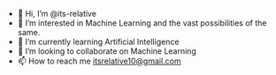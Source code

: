 - 👋 Hi, I’m @its-relative
- 👀 I’m interested in Machine Learning and the vast possibilities of the same.
- 🌱 I’m currently learning Artificial Intelligence 
- 💞️ I’m looking to collaborate on Machine Learning
- 📫 How to reach me itsrelative10@gmail.com

<!---
its-relative/its-relative is a ✨ special ✨ repository because its `README.md` (this file) appears on your GitHub profile.
You can click the Preview link to take a look at your changes.
--->
